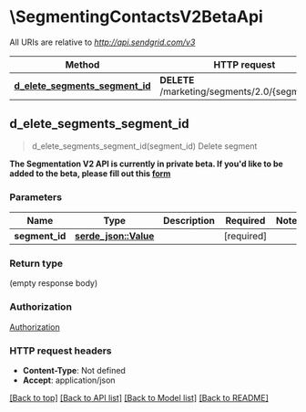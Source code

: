 # \SegmentingContactsV2BetaApi

All URIs are relative to *http://api.sendgrid.com/v3*

Method | HTTP request | Description
------------- | ------------- | -------------
[**d_elete_segments_segment_id**](SegmentingContactsV2BetaApi.md#d_elete_segments_segment_id) | **DELETE** /marketing/segments/2.0/{segment_id} | Delete segment



## d_elete_segments_segment_id

> d_elete_segments_segment_id(segment_id)
Delete segment

**The Segmentation V2 API is currently in private beta. If you'd like to be added to the beta, please fill out this [form](https://docs.google.com/forms/d/e/1FAIpQLSd5zwC9dRk8lAp1oTWjdGc-aSY69flW_7wnutvKBhpUluSnfQ/viewform)**

### Parameters


Name | Type | Description  | Required | Notes
------------- | ------------- | ------------- | ------------- | -------------
**segment_id** | [**serde_json::Value**](.md) |  | [required] |

### Return type

 (empty response body)

### Authorization

[Authorization](../README.md#Authorization)

### HTTP request headers

- **Content-Type**: Not defined
- **Accept**: application/json

[[Back to top]](#) [[Back to API list]](../README.md#documentation-for-api-endpoints) [[Back to Model list]](../README.md#documentation-for-models) [[Back to README]](../README.md)

